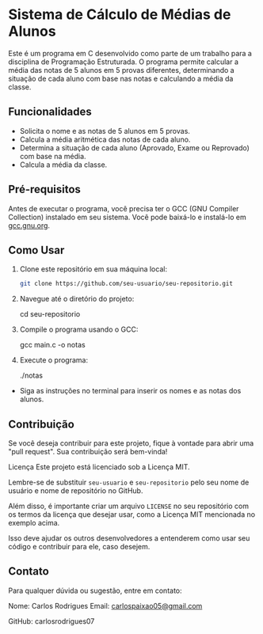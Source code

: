 # Sistema de Cálculo de Médias de Alunos

Este é um programa em C desenvolvido como parte de um trabalho para a disciplina de Programação Estruturada. O programa permite calcular a média das notas de 5 alunos em 5 provas diferentes, determinando a situação de cada aluno com base nas notas e calculando a média da classe.

## Funcionalidades

- Solicita o nome e as notas de 5 alunos em 5 provas.
- Calcula a média aritmética das notas de cada aluno.
- Determina a situação de cada aluno (Aprovado, Exame ou Reprovado) com base na média.
- Calcula a média da classe.

## Pré-requisitos

Antes de executar o programa, você precisa ter o GCC (GNU Compiler Collection) instalado em seu sistema. Você pode baixá-lo e instalá-lo em [gcc.gnu.org](https://gcc.gnu.org/).

## Como Usar

1. Clone este repositório em sua máquina local:

   ```bash
   git clone https://github.com/seu-usuario/seu-repositorio.git

2. Navegue até o diretório do projeto:

    cd seu-repositorio

3. Compile o programa usando o GCC:

    gcc main.c -o notas

4. Execute o programa:

    ./notas

- Siga as instruções no terminal para inserir os nomes e as notas dos alunos.

## Contribuição
 
Se você deseja contribuir para este projeto, fique à vontade para abrir uma "pull request". Sua contribuição será bem-vinda!

Licença
Este projeto está licenciado sob a Licença MIT.


Lembre-se de substituir `seu-usuario` e `seu-repositorio` pelo seu nome de usuário e nome de repositório no GitHub.

Além disso, é importante criar um arquivo `LICENSE` no seu repositório com os termos da licença que desejar usar, como a Licença MIT mencionada no exemplo acima.

Isso deve ajudar os outros desenvolvedores a entenderem como usar seu código e contribuir para ele, caso desejem.


## Contato
Para qualquer dúvida ou sugestão, entre em contato:

Nome: Carlos Rodrigues
Email: carlospaixao05@gmail.com

GitHub: carlosrodrigues07




